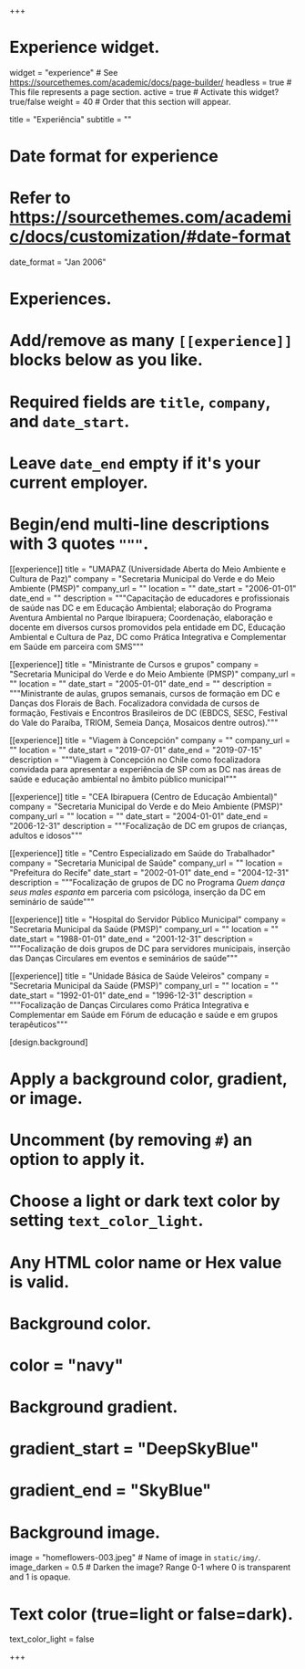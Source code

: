 +++
# Experience widget.
widget = "experience"  # See https://sourcethemes.com/academic/docs/page-builder/
headless = true  # This file represents a page section.
active = true  # Activate this widget? true/false
weight = 40  # Order that this section will appear.

title = "Experiência"
subtitle = ""

# Date format for experience
#   Refer to https://sourcethemes.com/academic/docs/customization/#date-format
date_format = "Jan 2006"

# Experiences.
#   Add/remove as many `[[experience]]` blocks below as you like.
#   Required fields are `title`, `company`, and `date_start`.
#   Leave `date_end` empty if it's your current employer.
#   Begin/end multi-line descriptions with 3 quotes `"""`.
[[experience]]
  title = "UMAPAZ (Universidade Aberta do Meio Ambiente e Cultura de Paz)"
  company = "Secretaria Municipal do Verde e do Meio Ambiente (PMSP)"
  company_url = ""
  location = ""
  date_start = "2006-01-01"
  date_end = ""
  description = """Capacitação de educadores e profissionais de saúde nas DC e em Educação Ambiental; elaboração do Programa Aventura Ambiental no Parque Ibirapuera; Coordenação, elaboração e docente em diversos cursos promovidos pela entidade em DC, Educação Ambiental e Cultura de Paz, DC como Prática Integrativa e Complementar em Saúde em parceira com SMS"""

[[experience]]
  title = "Ministrante de Cursos e grupos"
  company = "Secretaria Municipal do Verde e do Meio Ambiente (PMSP)"
  company_url = ""
  location = ""
  date_start = "2005-01-01"
  date_end = ""
  description = """Ministrante de aulas, grupos semanais, cursos de formação em DC e Danças dos Florais de Bach. Focalizadora convidada de cursos de formação, Festivais e Encontros Brasileiros de DC (EBDCS, SESC, Festival do Vale do Paraíba, TRIOM, Semeia Dança, Mosaicos dentre outros)."""

[[experience]]
  title = "Viagem à Concepción"
  company = ""
  company_url = ""
  location = ""
  date_start = "2019-07-01"
  date_end = "2019-07-15"
  description = """Viagem à Concepción no Chile como focalizadora convidada para apresentar a experiência de SP com as DC nas áreas de saúde e educação ambiental no âmbito público municipal"""

[[experience]]
  title = "CEA Ibirapuera (Centro de Educação Ambiental)"
  company = "Secretaria Municipal do Verde e do Meio Ambiente (PMSP)"
  company_url = ""
  location = ""
  date_start = "2004-01-01"
  date_end = "2006-12-31"
  description = """Focalização de DC em grupos de crianças, adultos e idosos"""

[[experience]]
  title = "Centro Especializado em Saúde do Trabalhador"
  company = "Secretaria Municipal de Saúde"
  company_url = ""
  location = "Prefeitura do Recife"
  date_start = "2002-01-01"
  date_end = "2004-12-31"
  description = """Focalização de grupos de DC no Programa _Quem dança seus males espanta_ em parceria com psicóloga, inserção da DC em seminário de saúde"""

[[experience]]
  title = "Hospital do Servidor Público Municipal"
  company = "Secretaria Municipal da Saúde (PMSP)"
  company_url = ""
  location = ""
  date_start = "1988-01-01"
  date_end = "2001-12-31"
  description = """Focalização de dois grupos de DC para servidores municipais, inserção das Danças Circulares em eventos e seminários de saúde"""

[[experience]]
  title = "Unidade Básica de Saúde Veleiros"
  company = "Secretaria Municipal da Saúde (PMSP)"
  company_url = ""
  location = ""
  date_start = "1992-01-01"
  date_end = "1996-12-31"
  description = """Focalização de Danças Circulares como Prática Integrativa e Complementar em Saúde em Fórum de educação e saúde e em grupos terapêuticos"""

[design.background]
  # Apply a background color, gradient, or image.
  #   Uncomment (by removing `#`) an option to apply it.
  #   Choose a light or dark text color by setting `text_color_light`.
  #   Any HTML color name or Hex value is valid.
  
  # Background color.
  # color = "navy"
  
  # Background gradient.
  # gradient_start = "DeepSkyBlue"
  # gradient_end = "SkyBlue"
  
  # Background image.
  image = "homeflowers-003.jpeg"  # Name of image in `static/img/`.
  image_darken = 0.5  # Darken the image? Range 0-1 where 0 is transparent and 1 is opaque.

  # Text color (true=light or false=dark).
  text_color_light = false  

+++
